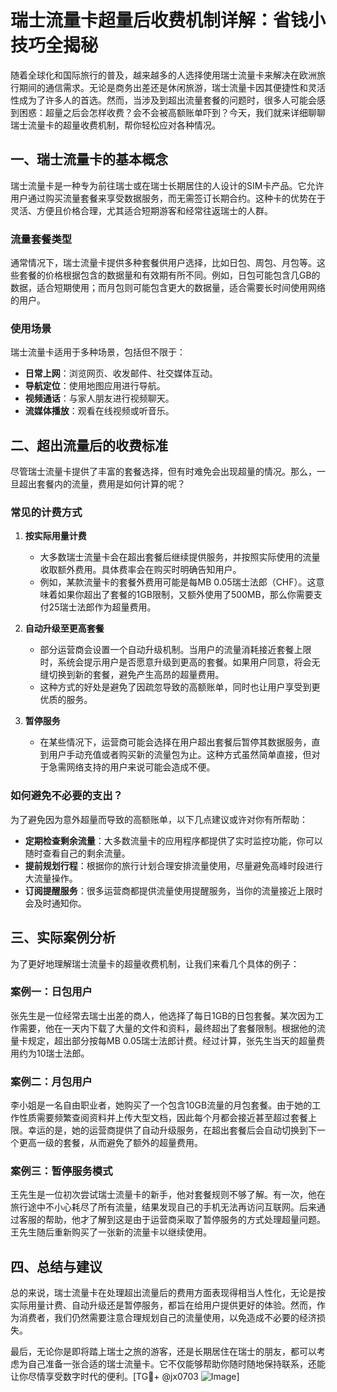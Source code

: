 # 瑞士流量卡超量后收费机制详解：省钱小技巧全揭秘

随着全球化和国际旅行的普及，越来越多的人选择使用瑞士流量卡来解决在欧洲旅行期间的通信需求。无论是商务出差还是休闲旅游，瑞士流量卡因其便捷性和灵活性成为了许多人的首选。然而，当涉及到超出流量套餐的问题时，很多人可能会感到困惑：超量之后会怎样收费？会不会被高额账单吓到？今天，我们就来详细聊聊瑞士流量卡的超量收费机制，帮你轻松应对各种情况。

## 一、瑞士流量卡的基本概念

瑞士流量卡是一种专为前往瑞士或在瑞士长期居住的人设计的SIM卡产品。它允许用户通过购买流量套餐来享受数据服务，而无需签订长期合约。这种卡的优势在于灵活、方便且价格合理，尤其适合短期游客和经常往返瑞士的人群。

### 流量套餐类型
通常情况下，瑞士流量卡提供多种套餐供用户选择，比如日包、周包、月包等。这些套餐的价格根据包含的数据量和有效期有所不同。例如，日包可能包含几GB的数据，适合短期使用；而月包则可能包含更大的数据量，适合需要长时间使用网络的用户。

### 使用场景
瑞士流量卡适用于多种场景，包括但不限于：
- **日常上网**：浏览网页、收发邮件、社交媒体互动。
- **导航定位**：使用地图应用进行导航。
- **视频通话**：与家人朋友进行视频聊天。
- **流媒体播放**：观看在线视频或听音乐。

## 二、超出流量后的收费标准

尽管瑞士流量卡提供了丰富的套餐选择，但有时难免会出现超量的情况。那么，一旦超出套餐内的流量，费用是如何计算的呢？

### 常见的计费方式
1. **按实际用量计费**
   - 大多数瑞士流量卡会在超出套餐后继续提供服务，并按照实际使用的流量收取额外费用。具体费率会在购买时明确告知用户。
   - 例如，某款流量卡的套餐外费用可能是每MB 0.05瑞士法郎（CHF）。这意味着如果你超出了套餐的1GB限制，又额外使用了500MB，那么你需要支付25瑞士法郎作为超量费用。

2. **自动升级至更高套餐**
   - 部分运营商会设置一个自动升级机制。当用户的流量消耗接近套餐上限时，系统会提示用户是否愿意升级到更高的套餐。如果用户同意，将会无缝切换到新的套餐，避免产生高昂的超量费用。
   - 这种方式的好处是避免了因疏忽导致的高额账单，同时也让用户享受到更优质的服务。

3. **暂停服务**
   - 在某些情况下，运营商可能会选择在用户超出套餐后暂停其数据服务，直到用户手动充值或者购买新的流量包为止。这种方式虽然简单直接，但对于急需网络支持的用户来说可能会造成不便。

### 如何避免不必要的支出？
为了避免因为意外超量而导致的高额账单，以下几点建议或许对你有所帮助：
- **定期检查剩余流量**：大多数流量卡的应用程序都提供了实时监控功能，你可以随时查看自己的剩余流量。
- **提前规划行程**：根据你的旅行计划合理安排流量使用，尽量避免高峰时段进行大流量操作。
- **订阅提醒服务**：很多运营商都提供流量使用提醒服务，当你的流量接近上限时会及时通知你。

## 三、实际案例分析

为了更好地理解瑞士流量卡的超量收费机制，让我们来看几个具体的例子：

### 案例一：日包用户
张先生是一位经常去瑞士出差的商人，他选择了每日1GB的日包套餐。某次因为工作需要，他在一天内下载了大量的文件和资料，最终超出了套餐限制。根据他的流量卡规定，超出部分按每MB 0.05瑞士法郎计费。经过计算，张先生当天的超量费用约为10瑞士法郎。

### 案例二：月包用户
李小姐是一名自由职业者，她购买了一个包含10GB流量的月包套餐。由于她的工作性质需要频繁查阅资料并上传大型文档，因此每个月都会接近甚至超过套餐上限。幸运的是，她的运营商提供了自动升级服务，在超出套餐后会自动切换到下一个更高一级的套餐，从而避免了额外的超量费用。

### 案例三：暂停服务模式
王先生是一位初次尝试瑞士流量卡的新手，他对套餐规则不够了解。有一次，他在旅行途中不小心耗尽了所有流量，结果发现自己的手机无法再访问互联网。后来通过客服的帮助，他才了解到这是由于运营商采取了暂停服务的方式处理超量问题。王先生随后重新购买了一张新的流量卡以继续使用。

## 四、总结与建议

总的来说，瑞士流量卡在处理超出流量后的费用方面表现得相当人性化，无论是按实际用量计费、自动升级还是暂停服务，都旨在给用户提供更好的体验。然而，作为消费者，我们仍然需要注意合理规划自己的流量使用，以免造成不必要的经济损失。

最后，无论你是即将踏上瑞士之旅的游客，还是长期居住在瑞士的朋友，都可以考虑为自己准备一张合适的瑞士流量卡。它不仅能够帮助你随时随地保持联系，还能让你尽情享受数字时代的便利。[TG💪+ @jx0703 ![Image](https://github.com/user-attachments/assets/dbca1d08-cadb-493c-b0ec-ad6f7a83f270)]